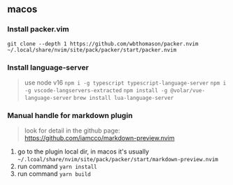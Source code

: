 ## macos 

### Install packer.vim
```shell
git clone --depth 1 https://github.com/wbthomason/packer.nvim ~/.local/share/nvim/site/pack/packer/start/packer.nvim
```

### Install language-server
> use node v16
``npm i -g typescript typescript-language-server``
``npm i -g vscode-langservers-extracted``
``npm install -g @volar/vue-language-server``
``brew install lua-language-server``

### Manual handle for markdown plugin
> look for detail in the github page: https://github.com/iamcco/markdown-preview.nvim
1. go to the plugin local dir, in macos it's usually ``~/.lcoal/share/nvim/site/pack/packer/start/markdown-preview.nvim``
2. run command ``yarn install``
3. run command ``yarn build``

